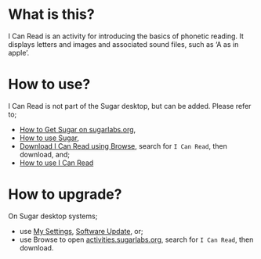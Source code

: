 What is this?
=============

I Can Read is an activity for introducing the basics of phonetic reading. It displays letters and images and associated sound files, such as ‘A as in apple’.

How to use?
===========

I Can Read is not part of the Sugar desktop, but can be added.  Please refer to;

* [How to Get Sugar on sugarlabs.org](https://sugarlabs.org/),
* [How to use Sugar](https://help.sugarlabs.org/),
* [Download I Can Read using Browse](https://activities.sugarlabs.org/), search for `I Can Read`, then download, and;
* [How to use I Can Read](https://help.sugarlabs.org/icanread.html)

How to upgrade?
===============

On Sugar desktop systems;
* use [My Settings](https://help.sugarlabs.org/my_settings.html), [Software Update](https://help.sugarlabs.org/my_settings.html#software-update), or;
* use Browse to open [activities.sugarlabs.org](https://activities.sugarlabs.org/), search for `I Can Read`, then download.
